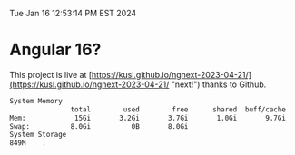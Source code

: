 Tue Jan 16 12:53:14 PM EST 2024

# Angular 16?


This project is live at [https://kusl.github.io/ngnext-2023-04-21/](https://kusl.github.io/ngnext-2023-04-21/ "next!") thanks to Github.

```bash
System Memory
               total        used        free      shared  buff/cache   available
Mem:            15Gi       3.2Gi       3.7Gi       1.0Gi       9.7Gi        12Gi
Swap:          8.0Gi          0B       8.0Gi
System Storage
849M	.
